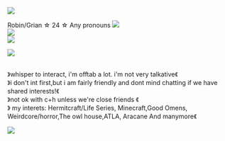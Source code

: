 <p align="center">
</p>


<img src="https://images-wixmp-ed30a86b8c4ca887773594c2.wixmp.com/f/d972bf90-9636-4c03-b75d-4531ccbd5bf6/dhzcns8-773db37e-2daa-416e-ae61-ee011c688f00.png/v1/fit/w_517,h_397,q_70,strp/screenshot_3_by_itshoshiuwu_dhzcns8-375w-2x.jpg?token=eyJ0eXAiOiJKV1QiLCJhbGciOiJIUzI1NiJ9.eyJzdWIiOiJ1cm46YXBwOjdlMGQxODg5ODIyNjQzNzNhNWYwZDQxNWVhMGQyNmUwIiwiaXNzIjoidXJuOmFwcDo3ZTBkMTg4OTgyMjY0MzczYTVmMGQ0MTVlYTBkMjZlMCIsIm9iaiI6W1t7ImhlaWdodCI6Ijw9Mzk3IiwicGF0aCI6IlwvZlwvZDk3MmJmOTAtOTYzNi00YzAzLWI3NWQtNDUzMWNjYmQ1YmY2XC9kaHpjbnM4LTc3M2RiMzdlLTJkYWEtNDE2ZS1hZTYxLWVlMDExYzY4OGYwMC5wbmciLCJ3aWR0aCI6Ijw9NTE3In1dXSwiYXVkIjpbInVybjpzZXJ2aWNlOmltYWdlLm9wZXJhdGlvbnMiXX0.0cs8oNcUzZSIq6Qsv6MrzMVU2gnAU-fPOFjEVkcEfcc">  

<br>

  Robin/Grian ☆ 24 ☆ Any pronouns 
  <img src="https://f2.toyhou.se/file/f2-toyhou-se/images/68469168_0YmTJ5lOz2cWZyc.png"> <br> <img src="https://f2.toyhou.se/file/f2-toyhou-se/images/64471021_3kl1ArBMwFZuVQr.png?1682969145"> <br>  <img src="https://f2.toyhou.se/file/f2-toyhou-se/images/64471021_3kl1ArBMwFZuVQr.png?1682969145](https://f2.toyhou.se/file/f2-toyhou-se/images/64471049_6khJgSXAsOdENPh.png?1688662209">  


 <img src="https://images-wixmp-ed30a86b8c4ca887773594c2.wixmp.com/f/2d5387e6-06bb-4401-9184-ce8791a2d509/d84dbm2-5695de0d-01b5-4ba3-92ee-a15a44b87c43.png?token=eyJ0eXAiOiJKV1QiLCJhbGciOiJIUzI1NiJ9.eyJzdWIiOiJ1cm46YXBwOjdlMGQxODg5ODIyNjQzNzNhNWYwZDQxNWVhMGQyNmUwIiwiaXNzIjoidXJuOmFwcDo3ZTBkMTg4OTgyMjY0MzczYTVmMGQ0MTVlYTBkMjZlMCIsIm9iaiI6W1t7InBhdGgiOiJcL2ZcLzJkNTM4N2U2LTA2YmItNDQwMS05MTg0LWNlODc5MWEyZDUwOVwvZDg0ZGJtMi01Njk1ZGUwZC0wMWI1LTRiYTMtOTJlZS1hMTVhNDRiODdjNDMucG5nIn1dXSwiYXVkIjpbInVybjpzZXJ2aWNlOmZpbGUuZG93bmxvYWQiXX0.McN3mc-U7D1DSFrjlJLtUQWdY4787Os3cyfuJj3SaKg">
<br>

<br>

  》whisper to interact, i'm offtab a lot. i'm not very talkative《
<br>
 》i don't int first,but i am fairly friendly and dont mind chatting if we have shared interests!《
<br>
 》not ok with c+h unless we're close friends 《
<br>
   》 my interets: Hermitcraft/Life Series, Minecraft,Good Omens, Weirdcore/horror,The owl house,ATLA, Aracane And manymore《
          <br>

<img src="https://images-wixmp-ed30a86b8c4ca887773594c2.wixmp.com/f/2d5387e6-06bb-4401-9184-ce8791a2d509/d84dbm2-5695de0d-01b5-4ba3-92ee-a15a44b87c43.png?token=eyJ0eXAiOiJKV1QiLCJhbGciOiJIUzI1NiJ9.eyJzdWIiOiJ1cm46YXBwOjdlMGQxODg5ODIyNjQzNzNhNWYwZDQxNWVhMGQyNmUwIiwiaXNzIjoidXJuOmFwcDo3ZTBkMTg4OTgyMjY0MzczYTVmMGQ0MTVlYTBkMjZlMCIsIm9iaiI6W1t7InBhdGgiOiJcL2ZcLzJkNTM4N2U2LTA2YmItNDQwMS05MTg0LWNlODc5MWEyZDUwOVwvZDg0ZGJtMi01Njk1ZGUwZC0wMWI1LTRiYTMtOTJlZS1hMTVhNDRiODdjNDMucG5nIn1dXSwiYXVkIjpbInVybjpzZXJ2aWNlOmZpbGUuZG93bmxvYWQiXX0.McN3mc-U7D1DSFrjlJLtUQWdY4787Os3cyfuJj3SaKg">
<br>
       
<p align="center">
</p>
